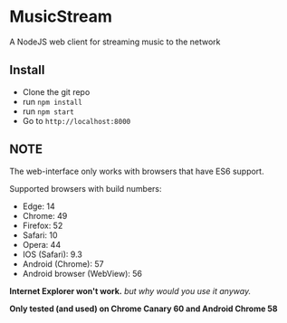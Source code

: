 # MusicStream
A NodeJS web client for streaming music to the network

## Install
- Clone the git repo
- run `npm install`
- run `npm start`
- Go to `http://localhost:8000`

## NOTE
The web-interface only works with browsers that have ES6 support.

Supported browsers with build numbers:
- Edge: 14
- Chrome: 49
- Firefox: 52
- Safari: 10
- Opera: 44
- IOS (Safari): 9.3
- Android (Chrome): 57
- Android browser (WebView): 56

**Internet Explorer won't work.** *but why would you use it anyway.*

**Only tested (and used) on Chrome Canary 60 and Android Chrome 58**
